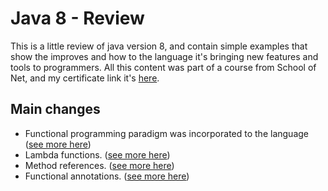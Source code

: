 # Java 8 - Review
This is a little review of java version 8, and contain simple examples that show the improves and how to the language it's bringing new features and tools to programmers. All this content was part of a course from School of Net, and my certificate link it's [here](http://www.schoolofnet.com/validar-certificado/?certificate=54239a31-3a67-4efa-b90c-10b7755f0b36).

## Main changes
  - Functional programming paradigm was incorporated to the language ([see more here](https://www.geeksforgeeks.org/functional-programming-paradigm/))
  - Lambda functions. ([see more here](https://www.w3schools.com/java/java_lambda.asp))
  - Method references. ([see more here](https://www.baeldung.com/java-method-references))
  - Functional annotations. ([see more here](https://www.javacodegeeks.com/2018/01/functional-interface-java-8-functional-annotation-examples.html))
